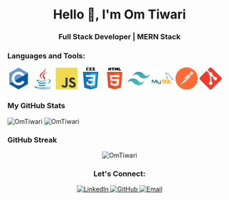 <h1 align="center">Hello 👋, I'm Om Tiwari</h1>
<h3 align="center">Full Stack Developer | MERN Stack</h3>

<h3 align="left">Languages and Tools:</h3>
<p align="left">
  <img src="https://raw.githubusercontent.com/teamedwardforever/Readme-Generator/71f25dd8b98329b168142a6b782a107b75eab178/svg/Skills/Languages/c-original.svg" alt="C" width="50" height="50"/>
  <img src="https://raw.githubusercontent.com/teamedwardforever/Readme-Generator/71f25dd8b98329b168142a6b782a107b75eab178/svg/Skills/Languages/java-original.svg" alt="Java" width="50" height="50"/>
  <img src="https://raw.githubusercontent.com/teamedwardforever/Readme-Generator/71f25dd8b98329b168142a6b782a107b75eab178/svg/Skills/Languages/javascript-original.svg" alt="JavaScript" width="50" height="50"/>
  <img src="https://raw.githubusercontent.com/teamedwardforever/Readme-Generator/71f25dd8b98329b168142a6b782a107b75eab178/svg/Skills/Frontend/css3-original-wordmark.svg" alt="CSS" width="50" height="50"/>
  <img src="https://raw.githubusercontent.com/teamedwardforever/Readme-Generator/71f25dd8b98329b168142a6b782a107b75eab178/svg/Skills/Frontend/html5-original-wordmark.svg" alt="HTML" width="50" height="50"/>
  <img src="https://raw.githubusercontent.com/teamedwardforever/Readme-Generator/71f25dd8b98329b168142a6b782a107b75eab178/svg/Skills/Frontend/tailwindcss-icon.svg" alt="TailwindCSS" width="50" height="50"/>
  <img src="https://raw.githubusercontent.com/teamedwardforever/Readme-Generator/71f25dd8b98329b168142a6b782a107b75eab178/svg/Skills/Database/mysql-original-wordmark.svg" alt="MySQL" width="50" height="50"/>
  <img src="https://raw.githubusercontent.com/teamedwardforever/Readme-Generator/71f25dd8b98329b168142a6b782a107b75eab178/svg/Skills/Software/getpostman-icon.svg" alt="Postman" width="50" height="50"/>
  <img src="https://raw.githubusercontent.com/teamedwardforever/Readme-Generator/71f25dd8b98329b168142a6b782a107b75eab178/svg/Skills/Other/git-scm-icon.svg" alt="Git" width="50" height="50"/>
</p>

<h3 align="left">My GitHub Stats</h3>
<p align="left">
  <img height="180em" src="https://github-readme-stats.vercel.app/api/top-langs/?username=OmTiwari&layout=compact&theme=dark" alt="OmTiwari" />
  <img height="180em" src="https://github-readme-stats.vercel.app/api?username=OmTiwari&show_icons=true&locale=en&theme=dark" alt="OmTiwari" />
</p>

<h3 align="left">GitHub Streak</h3>
<p align="center">
  <img height="180em" src="https://github-readme-streak-stats.herokuapp.com/?user=OmTiwari&theme=dark" alt="OmTiwari" />
</p>

<h3 align="center">Let's Connect:</h3>
<p align="center">
  <a href="https://www.linkedin.com/in/omtiwari" target="_blank">
    <img src="https://img.shields.io/badge/LinkedIn-0A66C2?style=flat&logo=linkedin&logoColor=white" alt="LinkedIn"/>
  </a>
  <a href="https://github.com/OmTiwari" target="_blank">
    <img src="https://img.shields.io/badge/GitHub-181717?style=flat&logo=github&logoColor=white" alt="GitHub"/>
  </a>
  <a href="mailto:omtiwari@example.com" target="_blank">
    <img src="https://img.shields.io/badge/Email-EA4335?style=flat&logo=gmail&logoColor=white" alt="Email"/>
  </a>
</p>
